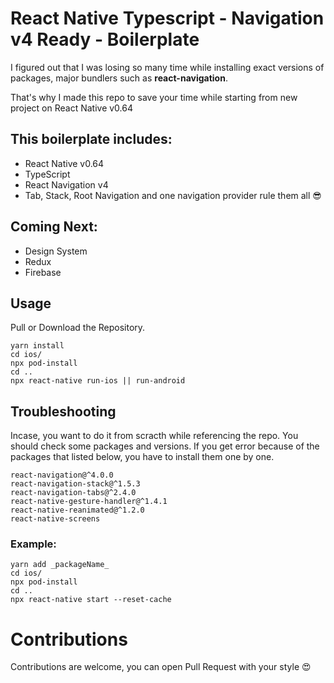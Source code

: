# React Native Typescript - Navigation v4 Ready - Boilerplate

I figured out that I was losing so many time while installing exact versions of packages, major bundlers such as **react-navigation**. 

That's why I made this repo to save your time while starting from new project on React Native v0.64

## This boilerplate includes:
* React Native v0.64
* TypeScript
* React Navigation v4
* Tab, Stack, Root Navigation and one navigation provider rule them all 😎

## Coming Next:
* Design System
* Redux
* Firebase

## Usage
Pull or Download the Repository.


```
yarn install
cd ios/
npx pod-install
cd ..
npx react-native run-ios || run-android
```

## Troubleshooting

Incase, you want to do it from scracth while referencing the repo. You should check some packages and versions. If you get error because of the packages that listed below, you have to install them one by one.

```
react-navigation@^4.0.0 
react-navigation-stack@^1.5.3
react-navigation-tabs@^2.4.0 
react-native-gesture-handler@^1.4.1
react-native-reanimated@^1.2.0
react-native-screens
```
### Example:

```
yarn add _packageName_
cd ios/
npx pod-install
cd ..
npx react-native start --reset-cache
```

# Contributions 
 Contributions are welcome, you can open Pull Request with your style 😍
